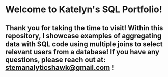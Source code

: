 # Welcome to **Katelyn's SQL Portfolio**!  
## Thank you for taking the time to visit! Within this repository,  I showcase examples of aggregating data with SQL code using multiple joins to select relevant users from a database! If you have any questions, please reach out at: stemanalyticshawk@gmail.com !

